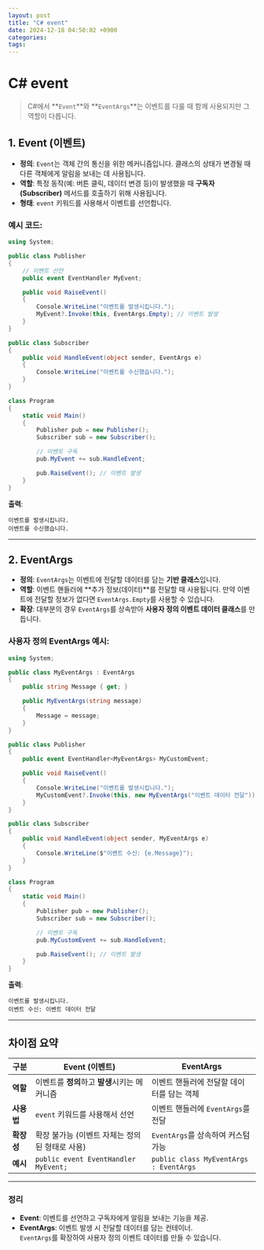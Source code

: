 ```yaml
---
layout: post
title: "C# event"
date: 2024-12-18 04:50:02 +0900
categories: 
tags: 
---
```


# C# event

> C#에서 **`Event`**와 **`EventArgs`**는 이벤트를 다룰 때 함께 사용되지만 그 역할이 다릅니다.


## 1. **Event (이벤트)**
- **정의**: `Event`는 객체 간의 통신을 위한 메커니즘입니다. 클래스의 상태가 변경될 때 다른 객체에게 알림을 보내는 데 사용됩니다.
- **역할**: 특정 동작(예: 버튼 클릭, 데이터 변경 등)이 발생했을 때 **구독자(Subscriber)** 메서드를 호출하기 위해 사용됩니다.
- **형태**: `event` 키워드를 사용해서 이벤트를 선언합니다.

### 예시 코드:
```csharp
using System;

public class Publisher
{
    // 이벤트 선언
    public event EventHandler MyEvent;

    public void RaiseEvent()
    {
        Console.WriteLine("이벤트를 발생시킵니다.");
        MyEvent?.Invoke(this, EventArgs.Empty); // 이벤트 발생
    }
}

public class Subscriber
{
    public void HandleEvent(object sender, EventArgs e)
    {
        Console.WriteLine("이벤트를 수신했습니다.");
    }
}

class Program
{
    static void Main()
    {
        Publisher pub = new Publisher();
        Subscriber sub = new Subscriber();

        // 이벤트 구독
        pub.MyEvent += sub.HandleEvent;

        pub.RaiseEvent(); // 이벤트 발생
    }
}
```
**출력**:
```
이벤트를 발생시킵니다.
이벤트를 수신했습니다.
```

---

## 2. **EventArgs**
- **정의**: `EventArgs`는 이벤트에 전달할 데이터를 담는 **기반 클래스**입니다.
- **역할**: 이벤트 핸들러에 **추가 정보(데이터)**를 전달할 때 사용됩니다. 만약 이벤트에 전달할 정보가 없다면 `EventArgs.Empty`를 사용할 수 있습니다.
- **확장**: 대부분의 경우 `EventArgs`를 상속받아 **사용자 정의 이벤트 데이터 클래스**를 만듭니다.

### 사용자 정의 EventArgs 예시:
```csharp
using System;

public class MyEventArgs : EventArgs
{
    public string Message { get; }

    public MyEventArgs(string message)
    {
        Message = message;
    }
}

public class Publisher
{
    public event EventHandler<MyEventArgs> MyCustomEvent;

    public void RaiseEvent()
    {
        Console.WriteLine("이벤트를 발생시킵니다.");
        MyCustomEvent?.Invoke(this, new MyEventArgs("이벤트 데이터 전달"));
    }
}

public class Subscriber
{
    public void HandleEvent(object sender, MyEventArgs e)
    {
        Console.WriteLine($"이벤트 수신: {e.Message}");
    }
}

class Program
{
    static void Main()
    {
        Publisher pub = new Publisher();
        Subscriber sub = new Subscriber();

        // 이벤트 구독
        pub.MyCustomEvent += sub.HandleEvent;

        pub.RaiseEvent(); // 이벤트 발생
    }
}
```

**출력**:
```
이벤트를 발생시킵니다.
이벤트 수신: 이벤트 데이터 전달
```

---

## **차이점 요약**
| **구분**       | **Event (이벤트)**                                    | **EventArgs**                          |
|-----------------|------------------------------------------------------|----------------------------------------|
| **역할**        | 이벤트를 **정의**하고 **발생**시키는 메커니즘        | 이벤트 핸들러에 전달할 데이터를 담는 객체 |
| **사용법**      | `event` 키워드를 사용해서 선언                       | 이벤트 핸들러에 `EventArgs`를 전달       |
| **확장성**      | 확장 불가능 (이벤트 자체는 정의된 형태로 사용)       | `EventArgs`를 상속하여 커스텀 가능       |
| **예시**        | `public event EventHandler MyEvent;`                | `public class MyEventArgs : EventArgs` |

---

### **정리**
- **Event**: 이벤트를 선언하고 구독자에게 알림을 보내는 기능을 제공.  
- **EventArgs**: 이벤트 발생 시 전달할 데이터를 담는 컨테이너.  
  `EventArgs`를 확장하여 사용자 정의 이벤트 데이터를 만들 수 있습니다.